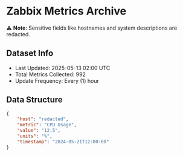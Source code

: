 # Zabbix Metrics Archive

⚠️ **Note**: Sensitive fields like hostnames and system descriptions are redacted.

## Dataset Info
- Last Updated: 2025-05-13 02:00 UTC
- Total Metrics Collected: 992
- Update Frequency: Every (1) hour

## Data Structure
```json
{
    "host": "redacted",
    "metric": "CPU Usage",
    "value": "12.5",
    "units": "%",
    "timestamp": "2024-05-21T12:00:00"
}
```
